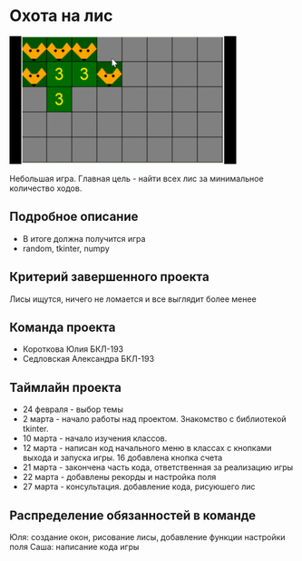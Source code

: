 # Охота на лис

![](media/g_gif.gif)

Небольшая игра. Главная цель - найти всех лис за минимальное количество ходов.

## Подробное описание

- В итоге должна получится игра
- random, tkinter, numpy

## Критерий завершенного проекта

Лисы ищутся, ничего не ломается и все выглядит более менее

## Команда проекта

- Короткова Юлия БКЛ-193
- Седловская Александра БКЛ-193

## Таймлайн проекта

- 24 февраля - выбор темы
- 2 марта - начало работы над проектом. Знакомство с библиотекой tkinter.
- 10 марта - начало изучения классов.
- 12 марта - написан код начального меню в классах с кнопками выхода и запуска игры. 16 добавлена кнопка счета
- 21 марта - закончена часть кода, ответственная за реализацию игры
- 22 марта - добавлены рекорды и настройка поля
- 27 марта - консультация. добавление кода, рисуюшего лис

## Распределение обязанностей в команде
Юля: создание окон, рисование лисы, добавление функции настройки поля
Саша: написание кода игры

